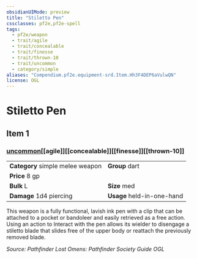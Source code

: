 ```yaml
---
obsidianUIMode: preview
title: "Stiletto Pen"
cssclasses: pf2e,pf2e-spell
tags:
  - pf2e/weapon
  - trait/agile
  - trait/concealable
  - trait/finesse
  - trait/thrown-10
  - trait/uncommon
  - category/simple
aliases: "Compendium.pf2e.equipment-srd.Item.Hh3F4DEP6aVulwQN"
license: OGL
---
```

# Stiletto Pen
## Item 1
### [uncommon](uncommon "Uncommon Rarity Trait")[[agile]][[concealable]][[finesse]][[thrown-10]]

|  |  |
| -- | -- |
| **Category** simple melee weapon | **Group** dart |
| **Price** 8 gp |  |
| **Bulk** L | **Size** med |
| **Damage** 1d4 piercing  | **Usage** held-in-one-hand |



This weapon is a fully functional, lavish ink pen with a clip that can be attached to a pocket or bandoleer and easily retrieved as a free action. Using an action to Interact with the pen allows its wielder to disengage a stiletto blade that slides free of the upper body or reattach the previously removed blade.

*Source: Pathfinder Lost Omens: Pathfinder Society Guide*
*OGL*